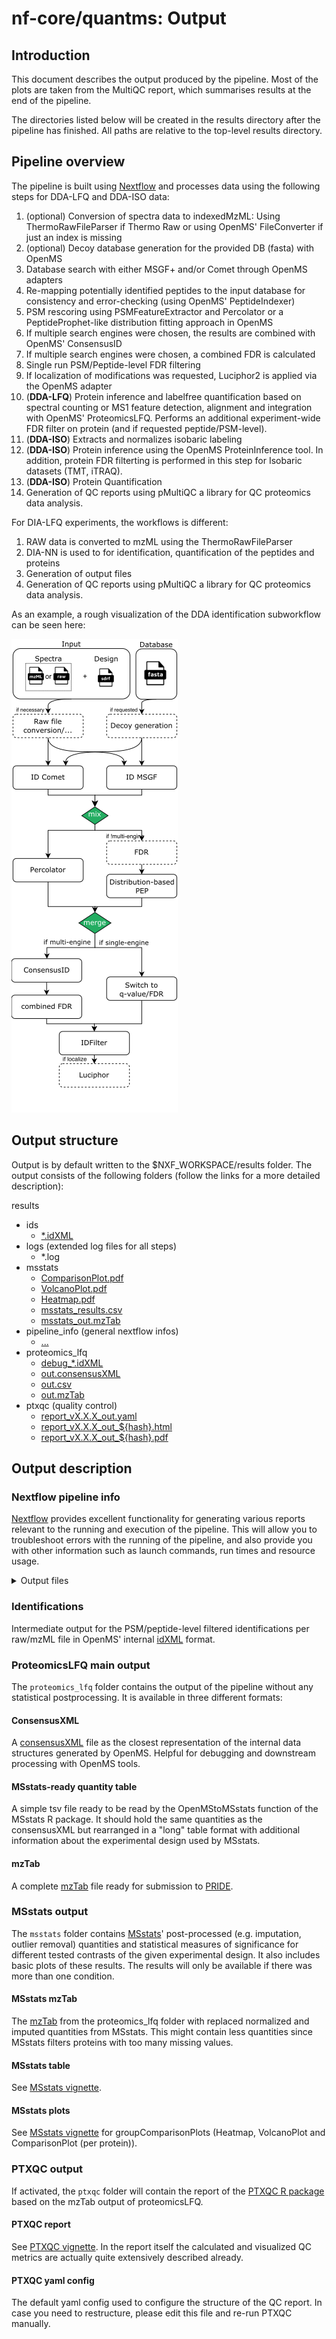 # nf-core/quantms: Output

## Introduction

This document describes the output produced by the pipeline. Most of the plots are taken from the MultiQC report, which summarises results at the end of the pipeline.

The directories listed below will be created in the results directory after the pipeline has finished. All paths are relative to the top-level results directory.

## Pipeline overview

The pipeline is built using [Nextflow](https://www.nextflow.io/) and processes data using the following steps for DDA-LFQ and DDA-ISO data:

1. (optional) Conversion of spectra data to indexedMzML: Using ThermoRawFileParser if Thermo Raw or using OpenMS' FileConverter if just an index is missing
2. (optional) Decoy database generation for the provided DB (fasta) with OpenMS
3. Database search with either MSGF+ and/or Comet through OpenMS adapters
4. Re-mapping potentially identified peptides to the input database for consistency and error-checking (using OpenMS' PeptideIndexer)
5. PSM rescoring using PSMFeatureExtractor and Percolator or a PeptideProphet-like distribution fitting approach in OpenMS
6. If multiple search engines were chosen, the results are combined with OpenMS' ConsensusID
7. If multiple search engines were chosen, a combined FDR is calculated
8. Single run PSM/Peptide-level FDR filtering
9. If localization of modifications was requested, Luciphor2 is applied via the OpenMS adapter
10. (**DDA-LFQ**) Protein inference and labelfree quantification based on spectral counting or MS1 feature detection, alignment and integration with OpenMS' ProteomicsLFQ. Performs an additional experiment-wide FDR filter on protein (and if requested peptide/PSM-level).
11. (**DDA-ISO**) Extracts and normalizes isobaric labeling
12. (**DDA-ISO**) Protein inference using the OpenMS ProteinInference tool. In addition, protein FDR filterting is performed in this step for Isobaric datasets (TMT, iTRAQ).
13. (**DDA-ISO**) Protein Quantification
14. Generation of QC reports using pMultiQC a library for QC proteomics data analysis.

For DIA-LFQ experiments, the workflows is different:

1. RAW data is converted to mzML using the ThermoRawFileParser
2. DIA-NN is used to for identification, quantification of the peptides and proteins
3. Generation of output files
4. Generation of QC reports using pMultiQC a library for QC proteomics data analysis.

As an example, a rough visualization of the DDA identification subworkflow can be seen here:

![quantms LFQ workflow](./images/id-dda-pipeline.png)

## Output structure

Output is by default written to the $NXF_WORKSPACE/results folder.
The output consists of the following folders (follow the links for a more detailed description):

results

* ids
    * [\*.idXML](#identifications)
* logs (extended log files for all steps)
    * \*.log
* msstats
    * [ComparisonPlot.pdf](#msstats-plots)
    * [VolcanoPlot.pdf](#msstats-plots)
    * [Heatmap.pdf](#msstats-plots)
    * [msstats\_results.csv](#msstats-table)
    * [msstats_out.mzTab](#msstats-mztab)
* pipeline\_info (general nextflow infos)
    * [...](#nextflow-pipeline-info)
* proteomics\_lfq
    * [debug\_\*.idXML](#debug-output)
    * [out.consensusXML](#consenusxml)
    * [out.csv](#msstats-ready-quantity-table)
    * [out.mzTab](#mztab)
* ptxqc (quality control)
    * [report\_vX.X.X\_out.yaml](#ptxqc-yaml-config)
    * [report\_vX.X.X\_out\_${hash}.html](#ptxqc-report)
    * [report\_vX.X.X\_out\_${hash}.pdf](#ptxqc-report)

## Output description

### Nextflow pipeline info

[Nextflow](https://www.nextflow.io/docs/latest/tracing.html) provides excellent functionality for generating various reports relevant to the running and execution of the pipeline. This will allow you to troubleshoot errors with the running of the pipeline, and also provide you with other information such as launch commands, run times and resource usage.

<details markdown="1">
<summary>Output files</summary>

* `pipeline_info/`
    * Reports generated by Nextflow: `execution_report.html`, `execution_timeline.html`, `execution_trace.txt` and `pipeline_dag.dot`/`pipeline_dag.svg`.
    * Reports generated by the pipeline: `pipeline_report.html`, `pipeline_report.txt` and `software_versions.yml`. The `pipeline_report*` files will only be present if the `--email` / `--email_on_fail` parameter's are used when running the pipeline.
    * Reformatted samplesheet files used as input to the pipeline: `samplesheet.valid.csv`.

</details>

### Identifications

Intermediate output for the PSM/peptide-level filtered identifications per raw/mzML file in OpenMS'
internal [idXML](https://github.com/OpenMS/OpenMS/blob/develop/share/OpenMS/SCHEMAS/IdXML_1_5.xsd) format.

### ProteomicsLFQ main output

The `proteomics_lfq` folder contains the output of the pipeline without any statistical postprocessing.
It is available in three different formats:

#### ConsensusXML

A [consensusXML](https://github.com/OpenMS/OpenMS/blob/develop/share/OpenMS/SCHEMAS/ConsensusXML_1_7.xsd) file as the closest representation of the internal data
structures generated by OpenMS. Helpful for debugging and downstream processing with OpenMS tools.

#### MSstats-ready quantity table

A simple tsv file ready to be read by the OpenMStoMSstats function of the MSstats R package. It should hold
the same quantities as the consensusXML but rearranged in a "long" table format with additional information
about the experimental design used by MSstats.

#### mzTab

A complete [mzTab](https://github.com/HUPO-PSI/mzTab) file ready for submission to [PRIDE](https://www.ebi.ac.uk/pride/).

### MSstats output

The `msstats` folder contains [MSstats](https://github.com/MeenaChoi/MSstats)' post-processed (e.g. imputation, outlier removal) quantities and statistical
measures of significance for different tested contrasts of the given experimental design. It also includes basic plots of these results.
The results will only be available if there was more than one condition.

#### MSstats mzTab

The [mzTab](https://github.com/HUPO-PSI/mzTab) from the proteomics_lfq folder with replaced normalized and imputed quantities from MSstats. This might contain less quantities since MSstats filters proteins with too many missing values.

#### MSstats table

See [MSstats vignette](https://www.bioconductor.org/packages/release/bioc/vignettes/MSstats/inst/doc/MSstats.html).

#### MSstats plots

See [MSstats vignette](https://www.bioconductor.org/packages/release/bioc/vignettes/MSstats/inst/doc/MSstats.html) for groupComparisonPlots (Heatmap, VolcanoPlot and ComparisonPlot (per protein)).

### PTXQC output

If activated, the `ptxqc` folder will contain the report of the [PTXQC R package](https://cran.r-project.org/web/packages/PTXQC/index.html) based on the mzTab output of proteomicsLFQ.

#### PTXQC report

See [PTXQC vignette](https://cran.r-project.org/web/packages/PTXQC/index.html). In the report itself the calculated and visualized QC metrics are actually quite extensively described already.

#### PTXQC yaml config

The default yaml config used to configure the structure of the QC report. In case you need to restructure, please edit this file and
re-run PTXQC manually.
